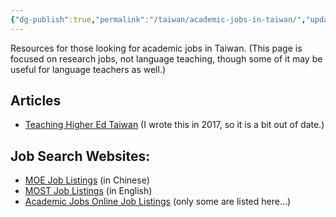 ```yaml
---
{"dg-publish":true,"permalink":"/taiwan/academic-jobs-in-taiwan/","updated":"2024-03-13T10:54:49.310+08:00"}
---
```


Resources for those looking for academic jobs in Taiwan. (This page is focused on research jobs, not language teaching, though some of it may be useful for language teachers as well.)

## Articles

- [Teaching Higher Ed Taiwan](https://keywords.oxus.net/archives/2017/07/15/teaching-higher-ed-taiwan) (I wrote this in 2017, so it is a bit out of date.)

## Job Search Websites:

- [MOE Job Listings](https://tjn.moe.edu.tw/jobshow.php) (in Chinese)
- [MOST Job Listings](https://www.most.gov.tw/folksonomy/list/ccc231ac-724f-4297-9199-b2fbebe3c263?pageNum=2&pageSize=18&view_mode=listView&l=en) (in English)
- [Academic Jobs Online Job Listings](https://academicjobsonline.org/ajo?joblist-0-0-0----40-s-cTW-) (only some are listed here…)